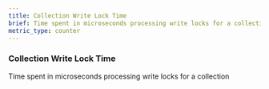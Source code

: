 ```yaml
---
title: Collection Write Lock Time
brief: Time spent in microseconds processing write locks for a collection
metric_type: counter
---
```


### Collection Write Lock Time

Time spent in microseconds processing write locks for a collection
